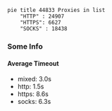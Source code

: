 
```mermaid
pie title 44833 Proxies in list
    "HTTP" : 24907
    "HTTPS": 6627
    "SOCKS" : 18438
```

### Some Info
#### Average Timeout

- mixed: 3.0s
- http: 1.5s
- https: 8.6s
- socks: 6.3s